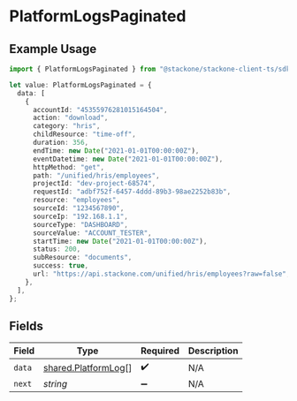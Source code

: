# PlatformLogsPaginated

## Example Usage

```typescript
import { PlatformLogsPaginated } from "@stackone/stackone-client-ts/sdk/models/shared";

let value: PlatformLogsPaginated = {
  data: [
    {
      accountId: "45355976281015164504",
      action: "download",
      category: "hris",
      childResource: "time-off",
      duration: 356,
      endTime: new Date("2021-01-01T00:00:00Z"),
      eventDatetime: new Date("2021-01-01T00:00:00Z"),
      httpMethod: "get",
      path: "/unified/hris/employees",
      projectId: "dev-project-68574",
      requestId: "adbf752f-6457-4ddd-89b3-98ae2252b83b",
      resource: "employees",
      sourceId: "1234567890",
      sourceIp: "192.168.1.1",
      sourceType: "DASHBOARD",
      sourceValue: "ACCOUNT_TESTER",
      startTime: new Date("2021-01-01T00:00:00Z"),
      status: 200,
      subResource: "documents",
      success: true,
      url: "https://api.stackone.com/unified/hris/employees?raw=false",
    },
  ],
};
```

## Fields

| Field                                                             | Type                                                              | Required                                                          | Description                                                       |
| ----------------------------------------------------------------- | ----------------------------------------------------------------- | ----------------------------------------------------------------- | ----------------------------------------------------------------- |
| `data`                                                            | [shared.PlatformLog](../../../sdk/models/shared/platformlog.md)[] | :heavy_check_mark:                                                | N/A                                                               |
| `next`                                                            | *string*                                                          | :heavy_minus_sign:                                                | N/A                                                               |